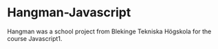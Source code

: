 # Hangman-Javascript
Hangman was a school project from Blekinge Tekniska Högskola for the course Javascript1. 
